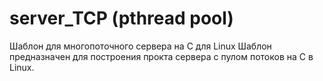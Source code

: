 # server_TCP (pthread pool)
Шаблон для многопоточного сервера на С для Linux
Шаблон предназначен для построения прокта сервера с пулом потоков на С в Linux.
